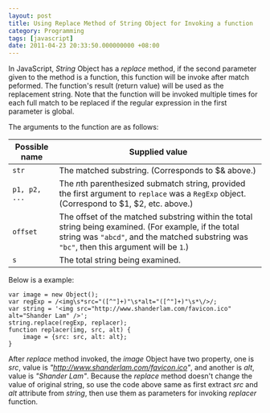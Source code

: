 ```yaml
---
layout: post
title: Using Replace Method of String Object for Invoking a function
category: Programming
tags: [javascript]
date: 2011-04-23 20:33:50.000000000 +08:00
---
```

In JavaScript, *String* Object has a *replace* method, if the second parameter
given to the method is a function, this function will be invoke after match
peformed. The function's result (return value) will be used as the replacement
string.  Note that the function will be invoked multiple times for each full
match to be replaced if the regular expression in the first parameter is global.

The arguments to the function are as follows:

|Possible name|Supplied value|
|-------------|--------------|
|<code>str</code>|The matched substring. (Corresponds to $&amp; above.)|
|<code>p1, p2, ...</code>|The <em>n</em>th parenthesized submatch string, provided the first argument to <code>replace</code> was a <code>RegExp</code> object. (Correspond to $1, $2, etc. above.)|
|<code>offset</code>|The offset of the matched substring within the total string being examined. (For example, if the total string was <code>&quot;abcd&quot;</code>, and the matched substring was <code>&quot;bc&quot;</code>, then this argument will be <code>1</code>.)|
|<code>s</code>|The total string being examined.|

Below is a example:

    var image = new Object();
    var regExp = /<img\s*src="([^"]+)"\s*alt="([^"]+)"\s*\/>/;
    var string = '<img src="http://www.shanderlam.com/favicon.ico" alt="Shander Lam" />';
    string.replace(regExp, replacer);
    function replacer(img, src, alt) {
        image = {src: src, alt: alt};
    }

After *replace* method invoked, the <var>image</var> Object have two property,
one is *src*, value is *"http://www.shanderlam.com/favicon.ico"*, and another is
*alt*, value is *"Shander Lam"*. Because the *replace* method doesn't change the
value of original string, so use the code above same as first extract *src* and
*alt* attribute from <var>string</var>, then use them as parameters for invoking
*replacer* function.

